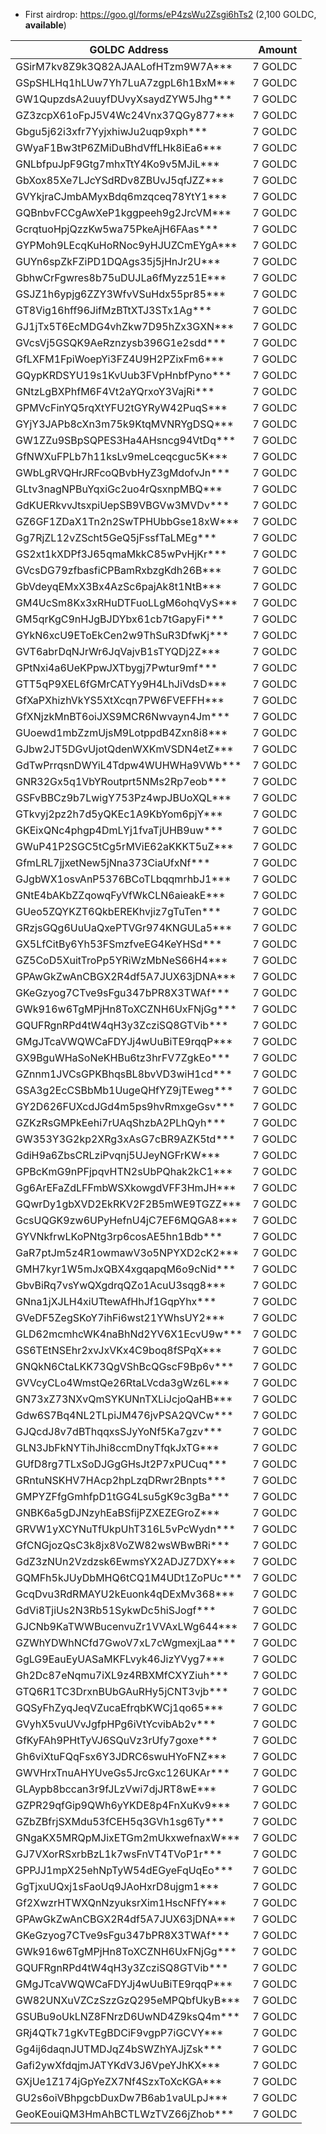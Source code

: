- First airdrop: https://goo.gl/forms/eP4zsWu2Zsgi6hTs2 (2,100 GOLDC, **available**)
	
| GOLDC Address                      | Amount   |
| ---------------------------------- | --------:|
| GSirM7kv8Z9k3Q82AJAALofHTzm9W7A*** | 7 GOLDC  |
| GSpSHLHq1hLUw7Yh7LuA7zgpL6h1BxM*** | 7 GOLDC  |
| GW1QupzdsA2uuyfDUvyXsaydZYW5Jhg*** | 7 GOLDC  |
| GZ3zcpX61oFpJ5V4Wc24Vnx37QGy877*** | 7 GOLDC  |
| Gbgu5j62i3xfr7YyjxhiwJu2uqp9xph*** | 7 GOLDC  |
| GWyaF1Bw3tP6ZMiDuBhdVffLHk8iEa6*** | 7 GOLDC  |
| GNLbfpuJpF9Gtg7mhxTtY4Ko9v5MJiL*** | 7 GOLDC  |
| GbXox85Xe7LJcYSdRDv8ZBUvJ5qfJZZ*** | 7 GOLDC  |
| GVYkjraCJmbAMyxBdq6mzqceq78YtY1*** | 7 GOLDC  |
| GQBnbvFCCgAwXeP1kggpeeh9g2JrcVM*** | 7 GOLDC  |
| GcrqtuoHpjQzzKw5wa75PkeAjH6FAas*** | 7 GOLDC  |
| GYPMoh9LEcqKuHoRNoc9yHJUZCmEYgA*** | 7 GOLDC  |
| GUYn6spZkFZiPD1DQAgs35j5jHnJr2U*** | 7 GOLDC  |
| GbhwCrFgwres8b75uDUJLa6fMyzz51E*** | 7 GOLDC  |
| GSJZ1h6ypjg6ZZY3WfvVSuHdx55pr85*** | 7 GOLDC  |
| GT8Vig16hff96JifMzBTtXTJ3STx1Ag*** | 7 GOLDC  |
| GJ1jTx5T6EcMDG4vhZkw7D95hZx3GXN*** | 7 GOLDC  |
| GVcsVj5GSQK9AeRznzysb396G1e2sdd*** | 7 GOLDC  |
| GfLXFM1FpiWoepYi3FZ4U9H2PZixFm6*** | 7 GOLDC  |
| GQypKRDSYU19s1KvUub3FVpHnbfPyno*** | 7 GOLDC  |
| GNtzLgBXPhfM6F4Vt2aYQrxoY3VajRi*** | 7 GOLDC  |
| GPMVcFinYQ5rqXtYFU2tGYRyW42PuqS*** | 7 GOLDC  |
| GYjY3JAPb8cXn3m75k9KtqMVNRYgDSQ*** | 7 GOLDC  |
| GW1ZZu9SBpSQPES3Ha4AHsncg94VtDq*** | 7 GOLDC  |
| GfNWXuFPLb7h11ksLv9meLceqcguc5K*** | 7 GOLDC  |
| GWbLgRVQHrJRFcoQBvbHyZ3gMdofvJn*** | 7 GOLDC  |
| GLtv3nagNPBuYqxiGc2uo4rQsxnpMBQ*** | 7 GOLDC  |
| GdKUERkvvJtsxpiUepSB9VBGVw3MVDv*** | 7 GOLDC  |
| GZ6GF1ZDaX1Tn2n2SwTPHUbbGse18xW*** | 7 GOLDC  |
| Gg7RjZL12vZScht5GeQ5jFssfTaLMEg*** | 7 GOLDC  |
| GS2xt1kXDPf3J65qmaMkkC85wPvHjKr*** | 7 GOLDC  |
| GVcsDG79zfbasfiCPBamRxbzgKdh26B*** | 7 GOLDC  |
| GbVdeyqEMxX3Bx4AzSc6pajAk8t1NtB*** | 7 GOLDC  |
| GM4UcSm8Kx3xRHuDTFuoLLgM6ohqVyS*** | 7 GOLDC  |
| GM5qrKgC9nHJgBJDYbx61cb7tGapyFi*** | 7 GOLDC  |
| GYkN6xcU9EToEkCen2w9ThSuR3DfwKj*** | 7 GOLDC  |
| GVT6abrDqNJrWr6JqVajvB1sTYQDj2Z*** | 7 GOLDC  |
| GPtNxi4a6UeKPpwJXTbygj7Pwtur9mf*** | 7 GOLDC  |
| GTT5qP9XEL6fGMrCATYy9H4LhJiVdsD*** | 7 GOLDC  |
| GfXaPXhizhVkYS5XtXcqn7PW6FVEFFH*** | 7 GOLDC  |
| GfXNjzkMnBT6oiJXS9MCR6Nwvayn4Jm*** | 7 GOLDC  |
| GUoewd1mbZzmUjsM9LotppdB4Zxn8i8*** | 7 GOLDC  |
| GJbw2JT5DGvUjotQdenWXKmVSDN4etZ*** | 7 GOLDC  |
| GdTwPrrqsnDWYiL4Tdpw4WUHWHa9VWb*** | 7 GOLDC  |
| GNR32Gx5q1VbYRoutprt5NMs2Rp7eob*** | 7 GOLDC  |
| GSFvBBCz9b7LwigY753Pz4wpJBUoXQL*** | 7 GOLDC  |
| GTkvyj2pz2h7d5yQKEc1A9KbYom6pjY*** | 7 GOLDC  |
| GKEixQNc4phgp4DmLYj1fvaTjUHB9uw*** | 7 GOLDC  |
| GWuP41P2SGC5tCg5rMViE62aKKKT5uZ*** | 7 GOLDC  |
| GfmLRL7jjxetNew5jNna373CiaUfxNf*** | 7 GOLDC  |
| GJgbWX1osvAnP5376BCoTLbqqmrhbJ1*** | 7 GOLDC  |
| GNtE4bAKbZZqowqFyVfWkCLN6aieakE*** | 7 GOLDC  |
| GUeo5ZQYKZT6QkbEREKhvjiz7gTuTen*** | 7 GOLDC  |
| GRzjsGQg6UuUaQxePTVGr974KNGULa5*** | 7 GOLDC  |
| GX5LfCitBy6Yh53FSmzfveEG4KeYHSd*** | 7 GOLDC  |
| GZ5CoD5XuitTroPp5YRiWzMbNeS66H4*** | 7 GOLDC  |
| GPAwGkZwAnCBGX2R4df5A7JUX63jDNA*** | 7 GOLDC  |
| GKeGzyog7CTve9sFgu347bPR8X3TWAf*** | 7 GOLDC  |
| GWk916w6TgMPjHn8ToXCZNH6UxFNjGg*** | 7 GOLDC  |
| GQUFRgnRPd4tW4qH3y3ZcziSQ8GTVib*** | 7 GOLDC  |
| GMgJTcaVWQWCaFDYJj4wUuBiTE9rqqP*** | 7 GOLDC  |
| GX9BguWHaSoNeKHBu6tz3hrFV7ZgkEo*** | 7 GOLDC  |
| GZnnm1JVCsGPKBhqsBL8bvVD3wiH1cd*** | 7 GOLDC  |
| GSA3g2EcCSBbMb1UugeQHfYZ9jTEweg*** | 7 GOLDC  |
| GY2D626FUXcdJGd4m5ps9hvRmxgeGsv*** | 7 GOLDC  |
| GZKzRsGMPkEehi7rUAqShzbA2PLhQyh*** | 7 GOLDC  |
| GW353Y3G2kp2XRg3xAsG7cBR9AZK5td*** | 7 GOLDC  |
| GdiH9a6ZbsCRLziPvqnj5UJeyNGFrKW*** | 7 GOLDC  |
| GPBcKmG9nPFjpqvHTN2sUbPQhak2kC1*** | 7 GOLDC  |
| Gg6ArEFaZdLFFmbWSXkowgdVFF3HmJH*** | 7 GOLDC  |
| GQwrDy1gbXVD2EkRKV2F2B5mWE9TGZZ*** | 7 GOLDC  |
| GcsUQGK9zw6UPyHefnU4jC7EF6MQGA8*** | 7 GOLDC  |
| GYVNkfrwLKoPNtg3rp6cosAE5hn1Bdb*** | 7 GOLDC  |
| GaR7ptJm5z4R1owmawV3o5NPYXD2cK2*** | 7 GOLDC  |
| GMH7kyr1W5mJxQBX4xgqapqM6o9cNid*** | 7 GOLDC  |
| GbvBiRq7vsYwQXgdrqQZo1AcuU3sqg8*** | 7 GOLDC  |
| GNna1jXJLH4xiUTtewAfHhJf1GqpYhx*** | 7 GOLDC  |
| GVeDF5ZegSKoY7ihFi6wst21YWhsUY2*** | 7 GOLDC  |
| GLD62mcmhcWK4naBhNd2YV6X1EcvU9w*** | 7 GOLDC  |
| GS6TEtNSEhr2xvJxVKx4C9boq8fSPqX*** | 7 GOLDC  |
| GNQkN6CtaLKK73QgVShBcQGscF9Bp6v*** | 7 GOLDC  |
| GVVcyCLo4WmstQe26RtaLVcda3gWz6L*** | 7 GOLDC  |
| GN73xZ73NXvQmSYKUNnTXLiJcjoQaHB*** | 7 GOLDC  |
| Gdw6S7Bq4NL2TLpiJM476jvPSA2QVCw*** | 7 GOLDC  |
| GJQcdJ8v7dBThqqxsSJyYoNf5Ka7gzv*** | 7 GOLDC  |
| GLN3JbFkNYTihJhi8ccmDnyTfqkJxTG*** | 7 GOLDC  |
| GUfD8rg7TLxSoDJGgGHsJt2P7xPUCuq*** | 7 GOLDC  |
| GRntuNSKHV7HAcp2hpLzqDRwr2Bnpts*** | 7 GOLDC  |
| GMPYZFfgGmhfpD1tGG4Lsu5gK9c3gBa*** | 7 GOLDC  |
| GNBK6a5gDJNzyhEaBSfijPZXEZEGroZ*** | 7 GOLDC  |
| GRVW1yXCYNuTfUkpUhT316L5vPcWydn*** | 7 GOLDC  |
| GfCNGjozQsC3k8jx8VoZW82wsWBwBRi*** | 7 GOLDC  |
| GdZ3zNUn2Vzdzsk6EwmsYX2ADJZ7DXY*** | 7 GOLDC  |
| GQMFh5kJUyDbMHQ6tCQ1M4UDt1ZoPUc*** | 7 GOLDC  |
| GcqDvu3RdRMAYU2kEuonk4qDExMv368*** | 7 GOLDC  |
| GdVi8TjiUs2N3Rb51SykwDc5hiSJogf*** | 7 GOLDC  |
| GJCNb9KaTWWBucenvuZr1VVAxLWg644*** | 7 GOLDC  |
| GZWhYDWhNCfd7GwoV7xL7cWgmexjLaa*** | 7 GOLDC  |
| GgLG9EauEyUASaMKFLvyk46JizYVyg7*** | 7 GOLDC  |
| Gh2Dc87eNqmu7iXL9z4RBXMfCXYZiuh*** | 7 GOLDC  |
| GTQ6R1TC3DrxnBUbGAuRHy5jCNT3vjb*** | 7 GOLDC  |
| GQSyFhZyqJeqVZucaEfrqbKWCj1qo65*** | 7 GOLDC  |
| GVyhX5vuUVvJgfpHPg6iVtYcvibAb2v*** | 7 GOLDC  |
| GfKyFAh9PHtTyVJ6SQuVz3rUfy7goxe*** | 7 GOLDC  |
| Gh6viXtuFQqFsx6Y3JDRC6swuHYoFNZ*** | 7 GOLDC  |
| GWVHrxTnuAHYUveGs5JrcGxc126UKAr*** | 7 GOLDC  |
| GLAypb8bccan3r9fJLzVwi7djJRT8wE*** | 7 GOLDC  |
| GZPR29qfGip9QWh6yYKDE8p4FnXuKv9*** | 7 GOLDC  |
| GZbZBfrjSXMdu53fCEH5q3GVh1sg6Ty*** | 7 GOLDC  |
| GNgaKX5MRQpMJixETGm2mUkxwefnaxW*** | 7 GOLDC  |
| GJ7VXorRSxrbBzL1k7wsFnVT4TVoP1r*** | 7 GOLDC  |
| GPPJJ1mpX25ehNpTyW54dEGyeFqUqEo*** | 7 GOLDC  |
| GgTjxuUQxj1sFaoUq9JAoHxrD8ujgm1*** | 7 GOLDC  |
| Gf2XwzrHTWXQnNzyuksrXim1HscNFfY*** | 7 GOLDC  |
| GPAwGkZwAnCBGX2R4df5A7JUX63jDNA*** | 7 GOLDC  |
| GKeGzyog7CTve9sFgu347bPR8X3TWAf*** | 7 GOLDC  |
| GWk916w6TgMPjHn8ToXCZNH6UxFNjGg*** | 7 GOLDC  |
| GQUFRgnRPd4tW4qH3y3ZcziSQ8GTVib*** | 7 GOLDC  |
| GMgJTcaVWQWCaFDYJj4wUuBiTE9rqqP*** | 7 GOLDC  |
| GW82UNXuVZCzSzzGzQ295eMPQbfUkyB*** | 7 GOLDC  |
| GSUBu9oUkLNZ8FNrzD6UwND4Z9ksQ4m*** | 7 GOLDC  |
| GRj4QTk71gKvTEgBDCiF9vgpP7iGCVY*** | 7 GOLDC  |
| Gg4ij6daqnJUTMDJqZ4bSWZhYAJjZsk*** | 7 GOLDC  |
| Gafi2ywXfdqjmJATYKdV3J6VpeYJhKX*** | 7 GOLDC  |
| GXjUe1Z174jGpYeZX7Nf4SzxToXcKGA*** | 7 GOLDC  |
| GU2s6oiVBhpgcbDuxDw7B6ab1vaULpJ*** | 7 GOLDC  |
| GeoKEouiQM3HmAhBCTLWzTVZ66jZhob*** | 7 GOLDC  |